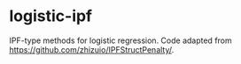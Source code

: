 # logistic-ipf
IPF-type methods for logistic regression. Code adapted from https://github.com/zhizuio/IPFStructPenalty/.
